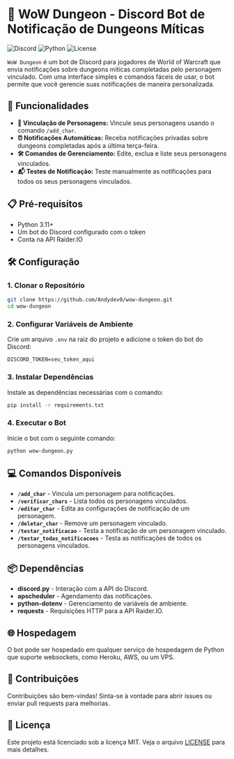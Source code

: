 # 🐉 WoW Dungeon - Discord Bot de Notificação de Dungeons Míticas

![Discord](https://img.shields.io/badge/Discord-Bot-blue?style=flat-square&logo=discord)
![Python](https://img.shields.io/badge/Python-3.11-blue?style=flat-square&logo=python)
![License](https://img.shields.io/badge/License-MIT-green?style=flat-square)

`WoW Dungeon` é um bot de Discord para jogadores de World of Warcraft que envia notificações sobre dungeons míticas completadas pelo personagem vinculado. Com uma interface simples e comandos fáceis de usar, o bot permite que você gerencie suas notificações de maneira personalizada.

## 🚀 Funcionalidades

- **🔗 Vinculação de Personagens:** Vincule seus personagens usando o comando `/add_char`.
- **⏰ Notificações Automáticas:** Receba notificações privadas sobre dungeons completadas após a última terça-feira.
- **🛠️ Comandos de Gerenciamento:** Edite, exclua e liste seus personagens vinculados.
- **📬 Testes de Notificação:** Teste manualmente as notificações para todos os seus personagens vinculados.

## 📋 Pré-requisitos

- Python 3.11+
- Um bot do Discord configurado com o token
- Conta na API Raider.IO

## 🛠️ Configuração

### 1. Clonar o Repositório

```bash
git clone https://github.com/Andydev0/wow-dungeon.git
cd wow-dungeon
```

### 2. Configurar Variáveis de Ambiente

Crie um arquivo `.env` na raiz do projeto e adicione o token do bot do Discord:

```env
DISCORD_TOKEN=seu_token_aqui
```

### 3. Instalar Dependências

Instale as dependências necessárias com o comando:

```bash
pip install -r requirements.txt
```

### 4. Executar o Bot

Inicie o bot com o seguinte comando:

```bash
python wow-dungeon.py
```

## 💻 Comandos Disponíveis

- **`/add_char`** - Vincula um personagem para notificações.
- **`/verificar_chars`** - Lista todos os personagens vinculados.
- **`/editar_char`** - Edita as configurações de notificação de um personagem.
- **`/deletar_char`** - Remove um personagem vinculado.
- **`/testar_notificacao`** - Testa a notificação de um personagem vinculado.
- **`/testar_todas_notificacoes`** - Testa as notificações de todos os personagens vinculados.

## 📦 Dependências

- **discord.py** - Interação com a API do Discord.
- **apscheduler** - Agendamento das notificações.
- **python-dotenv** - Gerenciamento de variáveis de ambiente.
- **requests** - Requisições HTTP para a API Raider.IO.

## 🌐 Hospedagem

O bot pode ser hospedado em qualquer serviço de hospedagem de Python que suporte websockets, como Heroku, AWS, ou um VPS.

## 🤝 Contribuições

Contribuições são bem-vindas! Sinta-se à vontade para abrir issues ou enviar pull requests para melhorias.

## 📝 Licença

Este projeto está licenciado sob a licença MIT. Veja o arquivo [LICENSE](LICENSE) para mais detalhes.
